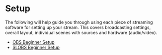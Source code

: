 # Setup
The following will help guide you through using each piece of streaming software for setting up your stream. This covers broadcasting settings, overall layout, individual scenes with sources and hardware (audio/video).

- [OBS Beginner Setup](software-setups/obs.md)
- [SLOBS Beginner Setup]()
